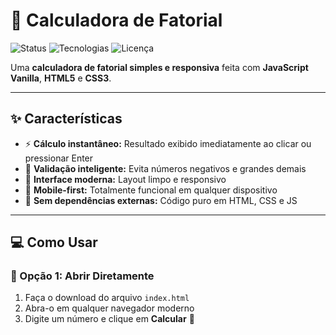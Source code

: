 # 🧮 Calculadora de Fatorial

![Status](https://img.shields.io/badge/Status-Funcionando-brightgreen)
![Tecnologias](https://img.shields.io/badge/Tecnologias-HTML%2C%20CSS%2C%20JavaScript-blue)
![Licença](https://img.shields.io/badge/Licen%C3%A7a-MIT-lightgrey)

Uma **calculadora de fatorial simples e responsiva** feita com **JavaScript Vanilla**, **HTML5** e **CSS3**.

---

## ✨ Características

- ⚡ **Cálculo instantâneo:** Resultado exibido imediatamente ao clicar ou pressionar Enter  
- 🧠 **Validação inteligente:** Evita números negativos e grandes demais  
- 🎨 **Interface moderna:** Layout limpo e responsivo  
- 📱 **Mobile-first:** Totalmente funcional em qualquer dispositivo  
- 🚀 **Sem dependências externas:** Código puro em HTML, CSS e JS  

---

## 💻 Como Usar

### 🧾 Opção 1: Abrir Diretamente
1. Faça o download do arquivo `index.html`  
2. Abra-o em qualquer navegador moderno  
3. Digite um número e clique em **Calcular** 🎉
